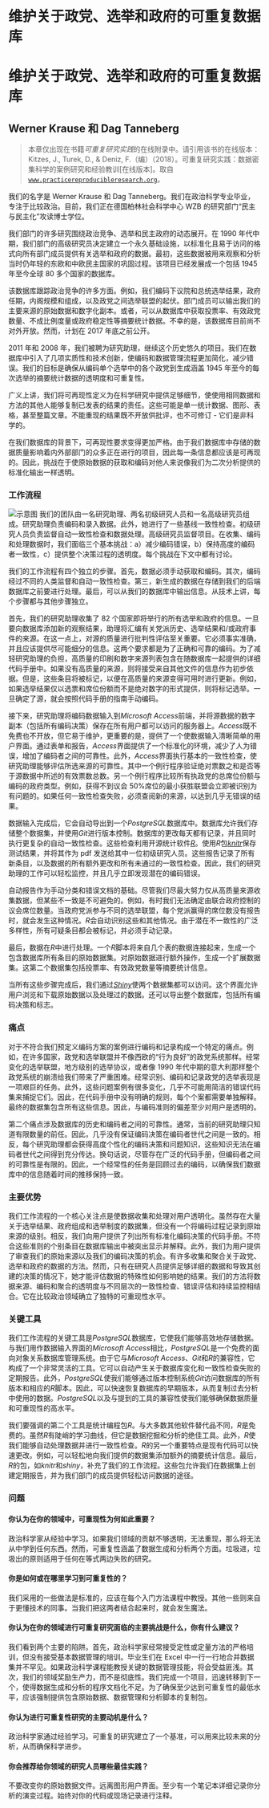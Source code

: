 # 维护关于政党、选举和政府的可重复数据库

# 维护关于政党、选举和政府的可重复数据库

## Werner Krause 和 Dag Tanneberg

> 本章仅出现在书籍*可重复研究实践*的在线附录中。请引用该书的在线版本：Kitzes, J., Turek, D., & Deniz, F.（编）（2018）。可重复研究实践：数据密集科学的案例研究和经验教训[在线版本]。取自[`www.practicereproducibleresearch.org`](http://www.practicereproducibleresearch.org)。

我们的名字是 Werner Krause 和 Dag Tanneberg。我们在政治科学专业毕业，专注于比较政治。目前，我们正在德国柏林社会科学中心 WZB 的研究部门“民主与民主化”攻读博士学位。

我们部门的许多研究围绕政治竞争、选举和民主政府的动态展开。在 1990 年代中期，我们部门的高级研究员决定建立一个永久基础设施，以标准化且易于访问的格式向所有部门成员提供有关选举和政府的数据。最初，这些数据被用来观察和分析当时仍年轻的东欧和中欧民主国家的巩固过程。该项目已经发展成一个包括 1945 年至今全球 80 多个国家的数据库。

该数据库跟踪政治竞争的许多方面。例如，我们编码下议院和总统选举结果，政府任期，内阁规模和组成，以及政党之间选举联盟的起伏。部门成员可以输出我们的主要来源的原始数据和数字化副本。或者，可以从数据库中获取投票率、有效政党数量、不成比例度量或政府稳定性等摘要统计数据。不幸的是，该数据库目前尚不对外开放。然而，计划在 2017 年底之前公开。

2011 年和 2008 年，我们被聘为研究助理，继续这个历史悠久的项目。我们在数据库中引入了几项实质性和技术创新，使编码和数据管理流程更加简化，减少错误。我们的目标是确保从编码单个选举中的各个政党到生成涵盖 1945 年至今的每次选举的摘要统计数据的透明度和可重复性。

广义上讲，我们将可再现性定义为在科学研究中提供足够细节，使使用相同数据和方法的其他人能够复制已发表的结果的责任。这些可能是单一统计数据、图形、表格，甚至整篇文章。不能重现的结果既不开放供批评，也不可修订 - 它们是非科学的。

在我们数据库的背景下，可再现性要求变得更加严格。由于我们数据库中存储的数据质量影响着内外部部门的众多正在进行的项目，因此每一条信息都应该是可再现的。因此，挑战在于使原始数据的获取和编码对他人来说像我们为二次分析提供的标准化输出一样透明。

### 工作流程

![示意图](img/wkrause.png) 我们的团队由一名研究助理、两名初级研究人员和一名高级研究员组成。研究助理负责编码和录入数据。此外，她进行了一些基线一致性检查。初级研究人员负责监督自动一致性检查和数据处理。高级研究员监督项目。在收集、编码和处理数据时，我们面临三个基本挑战：a）减少编码错误，b）保持高度的编码者一致性，c）提供整个决策过程的透明度。每个挑战在下文中都有讨论。

我们的工作流程有四个独立的步骤。首先，数据必须手动获取和编码。其次，编码经过不同的人类监督和自动一致性检查。第三，新生成的数据在存储到我们的后端数据库之前要进行处理。最后，可以从我们的数据库中输出信息。从技术上讲，每个步骤都与其他步骤独立。

首先，我们的研究助理收集了 82 个国家即将举行的所有选举和政府的信息。一旦要向数据库添加新的观察结果，助理将汇编有关党派历史、选举结果和/或政府事件的来源。在这一点上，对源的质量进行批判性评估至关重要。它必须事实准确，并且应该提供尽可能细分的信息。这两个要求都是为了正确和可靠的编码。为了减轻研究助理的负担，高质量的印刷和数字来源列表包含在随数据库一起提供的详细代码手册中。如果没有高质量的来源，则将接受来自其他文件的信息作为初步依据。但是，这些条目将被标记，以便在高质量的来源变得可用时进行更新。例如，如果选举结果仅以选票和席位份额而不是绝对数字的形式提供，则将标记选举。一旦确定了源，就会按照代码手册的指南手动编码。

接下来，研究助理将编码数据输入到*Microsoft Access*前端，并将源数据的数字副本（包括所有编码决策）保存在所有用户都可以访问的服务器上。*Access*既不免费也不开放，但它易于维护，更重要的是，提供了一个使数据输入清晰简单的用户界面。通过表单和报告，*Access*界面提供了一个标准化的环境，减少了人为错误，增加了编码者之间的可靠性。此外，*Access*界面执行基本的一致性检查，使研究助理能够评估所选来源的可靠性。其中一个例行程序验证绝对票数之和是否等于源数据中所述的有效票数总数。另一个例行程序比较所有执政党的总席位份额与编码的政府类型。例如，获得不到议会 50%席位的最小获胜联盟会立即被识别为有问题的。如果任何一致性检查失败，必须查阅新的来源，以达到几乎无错误的结果。

数据输入完成后，它会自动导出到一个*PostgreSQL*数据库中。数据库允许我们存储整个数据集，并使用*Git*进行版本控制。数据库的更改每天都有记录，并且同时执行更复杂的自动一致性检查。这些检查利用开源统计软件[*R*](https://www.r-project.org/)。使用*R*包[*knitr*](http://yihui.name/knitr/)保存测试结果，并将其作为 pdf 发送给其中一位初级研究人员。这些报告记录了所有新条目，以及数据的所有额外更改和所有未通过的一致性检查。因此，我们的研究助理的工作可以轻松监控，并且几乎立即发现潜在的编码错误。

自动报告作为手动分类和错误文档的基础。尽管我们尽最大努力仅从高质量来源收集数据，但某些不一致是不可避免的。例如，有时我们无法确定由联合政府控制的议会席位数量。当政府党派参与不同的选举联盟，每个党派赢得的席位数没有报告时，就会发生这种情况。*R*会自动识别这些和其他情况。由于潜在不一致性的广泛多样性，所有可疑条目都会被标记，并必须手动记录。

最后，数据在*R*中进行处理。一个*R*脚本将来自几个表的数据连接起来，生成一个包含数据库所有条目的原始数据集。对原始数据进行额外操作，生成一个扩展数据集。这第二个数据集包括投票率、有效政党数量等摘要统计信息。

当所有这些步骤完成后，我们通过[*Shiny*](http://shiny.rstudio.com/)使两个数据集都可以访问。这个界面允许用户浏览和下载原始数据以及处理过的数据。还可以导出整个数据库，包括所有编码决策和标志。

### 痛点

对于不符合我们预定义编码方案的案例进行编码和记录构成一个特定的痛点。例如，在许多国家，政党和选举联盟并不像西欧的“行为良好”的政党系统那样。经常变化的选举联盟，地方级别的选举协议，或者像 1990 年代中期的意大利那样整个政党系统的崩溃给我们带来了严重困难。经常识别、编码和记录政党的选举表现是一项艰巨的任务。此外，这些问题案例有很多变化，几乎不可能用简洁的错误代码集来捕捉它们。因此，在代码手册中没有明确的规则，每个个案都需要单独解释。最终的数据集包含所有这些信息。因此，与编码准则的偏差至少对用户是透明的。

第二个痛点涉及数据库的历史和编码者之间的可靠性。通常，当前的研究助理只知道有限数量的前任。因此，几乎没有保证编码决策在编码者世代之间是一致的。相反，每个研究助理都会获得高度个性化的编码决策和问题知识，这些知识无法在编码者世代之间得到充分传达。换句话说，尽管存在广泛的代码手册，但编码者之间的可靠性是有限的。因此，一个经常性的任务是回顾过去的编码，以确保我们数据库中的信息随着时间的推移保持一致。

### 主要优势

我们工作流程的一个核心关注点是使数据收集和处理对用户透明化。虽然存在大量关于选举结果、政府组成和选举制度的数据集，但没有一个将编码过程记录到原始来源的级别。相反，我们向用户提供了列出所有标准化编码决策的代码手册。不符合这些准则的个别条目在数据库输出中被突出显示并解释。此外，我们为用户提供了审查我们的原始来源以及我们的编码决策的机会。有许多收集和聚合关于政党、选举和政府的数据的方法。然而，只有在研究人员提供足够详细的数据和导致其创建的决策的情况下，她才能评估数据的特殊性如何影响她的结果。我们的方法将数据来源、编码和聚合的透明度与不同层次的一致性检查、错误评估和持续监控相结合。它在比较政治领域确立了独特的可重现性水平。

### 关键工具

我们工作流程的关键工具是*PostgreSQL*数据库，它使我们能够高效地存储数据。与我们用作数据输入界面的*Microsoft Access*相比，*PostgreSQL*是一个免费的面向对象关系数据库管理系统。由于它与*Microsoft Access*、*Git*和*R*的兼容性，它构成了一个非常灵活的工具。它可以自动产生关于数据库变化和一致性检查失败的定期报告。此外，*PostgreSQL*使我们能够通过版本控制系统*Git*访问数据库的所有版本和相应的*R*脚本。因此，可以快速恢复数据库的早期版本，从而复制过去分析中使用的数据。*PostgreSQL*以及与提到的工具的兼容性使我们能够确保数据质量和可重现性的高水平。

我们要强调的第二个工具是统计编程包*R*。与大多数其他软件替代品不同，*R*是免费的。虽然*R*有陡峭的学习曲线，但它是数据挖掘和分析的绝佳工具。此外，*R*使我们能够自动处理数据并进行一致性检查。*R*的另一个重要特点是现有代码可以快速更改。例如，可以轻松地向我们提供的数据集添加额外的摘要统计信息。最后，*R*的包，如*knitr*和*shiny*，补充了我们的工作流程。这些包允许我们在数据集上创建定期报告，并为我们部门的成员提供轻松访问数据的途径。

### 问题

#### 你认为在你的领域中，可重现性为何如此重要？

政治科学家从经验中学习。如果我们领域的贡献不够透明，无法重现，那么将无法从中学到任何东西。然而，可重复性涵盖了数据生成和分析两个方面。垃圾进，垃圾出的原则适用于任何在等式两边失败的研究。

#### 你是如何或在哪里学习到可重复性的？

我们采用的一些做法是标准的，应该在每个入门方法课程中教授。其他一些则来自于更懂技术的同事。当我们把这两者结合起来时，就会发生魔法。

#### 你认为在你的领域进行可重复研究面临的主要挑战是什么，你有什么建议？

我们看到两个主要的陷阱。首先，政治科学家经常接受定性或定量方法的严格培训，但没有接受基本数据管理的培训。毕业生们在 Excel 中一行一行地合并数据集并不罕见。如果政治科学课程能教授关键的数据管理技能，将会受益匪浅。其次，我们的领域奖励生产力，而不是彻底性。我们完成一个项目，迅速转移到下一个，使得数据生成和分析的程序文档化不足。为了确保至少达到可重复性的最低水平，应该强制提供包含原始数据、数据管理和分析脚本的复制包。

#### 你认为进行可重复性研究的主要动机是什么？

政治科学家通过经验学习。可重复的研究建立了一个基准，可以用来比较未来的分析，从而确保科学进步。

#### 你会推荐给你领域的研究人员哪些最佳实践？

不要改变你的原始数据文件。远离图形用户界面。至少有一个笔记本详细记录你分析的演变过程。始终对你的代码或现场记录进行注释。
